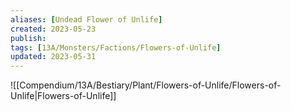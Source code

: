 ```yaml
---
aliases: [Undead Flower of Unlife]
created: 2023-05-23
publish: 
tags: [13A/Monsters/Factions/Flowers-of-Unlife]
updated: 2023-05-31
---
```


![[Compendium/13A/Bestiary/Plant/Flowers-of-Unlife/Flowers-of-Unlife|Flowers-of-Unlife]]